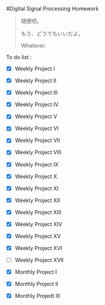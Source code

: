 #Digital Signal Processing Homework

>随便吧。
>
>もう、どうでもいいだよ。
>
>Whatever.


To do list :

- [x] Weekly Project I

- [x] Weekly Project II

- [x] Weekly Project III

- [x] Weekly Project IV

- [x] Weekly Project V

- [x] Weekly Project VI

- [x] Weekly Project VII

- [x] Weekly Project VIII

- [x] Weekly Project IX

- [x] Weekly Project X

- [x] Weekly Project XI

- [x] Weekly Project XII

- [x] Weekly Project XIII

- [x] Weekly Project XIV

- [x] Weekly Project XV

- [x] Weekly Project XVI

- [ ] Weekly Project XVII

- [x] Monthly Project I

- [x] Monthly Project II

- [x] Monthly Projedt III
